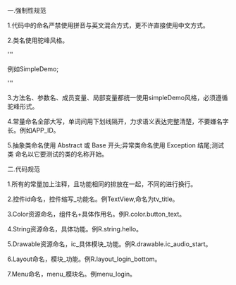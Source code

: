 一.强制性规范

 1.代码中的命名严禁使用拼音与英文混合方式，更不许直接使用中文方式。

 2.类名使用驼峰风格。


 '''

 例如SimpleDemo;

 '''


 3.方法名、参数名、成员变量、局部变量都统一使用simpleDemo风格，必须遵循驼峰形式。

 4.常量命名全部大写，单词间用下划线隔开，力求语义表达完整清楚，不要嫌名字长。例如APP_ID。

 5.抽象类命名使用 Abstract 或 Base 开头;异常类命名使用 Exception 结尾;测试类 命名以它要测试的类的名称开始。

 二.代码规范

  1.所有的常量加上注释，且功能相同的排放在一起，不同的进行换行。

  2.控件id命名，控件缩写_功能名。例TextView,命名为tv_title。

  3.Color资源命名，组件名+具体作用名。例R.color.button_text。

  4.String资源命名，具体功能。例R.string.hello。

  5.Drawable资源命名，ic_具体模块_功能。例R.drawable.ic_audio_start。

  6.Layout命名，模块_功能。例R.layout_login_bottom。

  7.Menu命名，menu_模块名。例menu_login。
